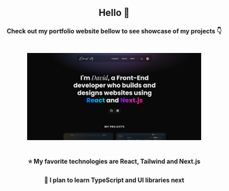<div align="center">
  
## Hello 👋

#### Check out my portfolio website bellow to see showcase of my projects 👇

<br />

<div align="center">
  <a href="https://davidmaksic.vercel.app/" >
    <img src="https://github.com/DavidMaksic/portfolio/blob/master/assets/portfolio.png" alt="Portfolio Image" width="400" height="200" />
  <a />
</div>

<br />

#### ⭐ My favorite technologies are React, Tailwind and Next.js
#### 🎯 I plan to learn TypeScript and UI libraries next

</div>
